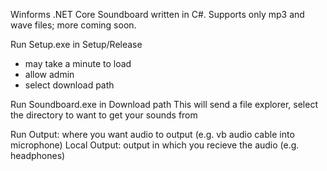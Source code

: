 Winforms .NET Core Soundboard written in C#.
Supports only mp3 and wave files; more coming soon.

Run Setup.exe in Setup/Release
 - may take a minute to load 
 - allow admin 
 - select download path 
 
Run Soundboard.exe in Download path 
This will send a file explorer, select the directory to want to get your sounds from


Run Output: where you want audio to output (e.g. vb audio cable into microphone)
Local Output: output in which you recieve the audio (e.g. headphones)

